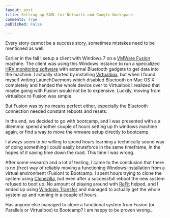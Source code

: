 ```yaml
---
layout: post
title: Setting up SAML for Netsuite and Google Workspace
comments: True
published: False

---
```


Every story cannot be a success story, sometimes mistakes need to be mentioned as well.

Earlier in the fall I setup a client with Windows 7 on a [VMWare Fusion](http://www.vmware.com/products/fusion) machine. The client was using this Windows instance to run a specialized [HRV monitoring software](http://www.megaemg.com/products/hrv-scanner/) with external Bluetooth gadgets to get data into the machine. I actually started by installing [Virtualbox](https://www.virtualbox.org/), but when I found myself writing LaunchDaemons which disabled Bluetooth on Mac OS X completely and handed the whole device over to Virtualbox I realized that maybe going with Fusion would not be to expensive. Luckily, moving from virtualbox to Fusion was simple.

But Fusion was by no means perfect either, especially the Bluetooth connection needed constant reboots and resets.

In the end, we decided to go with bootcamp, and I was presented with a a dilemma: spend another couple of hours setting up th windows machine again, or find a way to move the vmware setup directly to bootcamp.

I always seem to be willing to spend hours learning a technically sound way of doing something I could easily bruteforce in the same timeframe, in the hopes of it saving time down the road. This time I was wrong.

After some research and a lot of testing, I came to the conclusion that there is no (free) way of reliably moving a functioning Windows installation from a virtual environment (Fusion) to Bootcamp. I spent hours trying to clone the system using [Clonezilla](http://clonezilla.org/), but even after a successfull reboot the new system refused to boot up. No amount of playing around with [ReFit](http://refit.sourceforge.net/) helped, and I ended up using [Windows Transfer](http://windows.microsoft.com/en-us/windows/transfer-files-settings-from-another-computer#1TC=windows-7) and managed to actually get the whole system up and running in a couple of hours.

Has anyone else managed to clone a functional system from Fusion (or Parallels or Virtualbox) to Bootcamp? I am happy to be proven wrong...